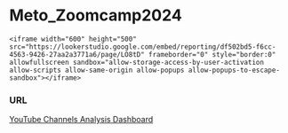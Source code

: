 # Meto_Zoomcamp2024
    <iframe width="600" height="500" src="https://lookerstudio.google.com/embed/reporting/df502bd5-f6cc-4563-9426-27aa2a3771a6/page/LO8tD" frameborder="0" style="border:0" allowfullscreen sandbox="allow-storage-access-by-user-activation allow-scripts allow-same-origin allow-popups allow-popups-to-escape-sandbox"></iframe>

### URL
<a href="https://lookerstudio.google.com/embed/reporting/df502bd5-f6cc-4563-9426-27aa2a3771a6/page/LO8tD"> YouTube Channels Analysis Dashboard </a>
